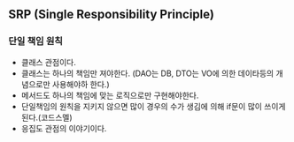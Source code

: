 ## SRP (Single Responsibility Principle)

### 단일 책임 원칙

* 클래스 관점이다.
* 클래스는 하나의 책임만 져야한다.
  (DAO는 DB, DTO는 VO에 의한 데이타등의 개념으로만 사용해야하 한다.)
* 메서드도 하나의 책임에 맞는 로직으로만 구현해야한다.
* 단일책임의 원칙을 지키지 않으면 많이 경우의 수가 생김에 의해 if문이 많이 쓰이게 된다.(코드스멜)
* 응집도 관점의 이야기이다.